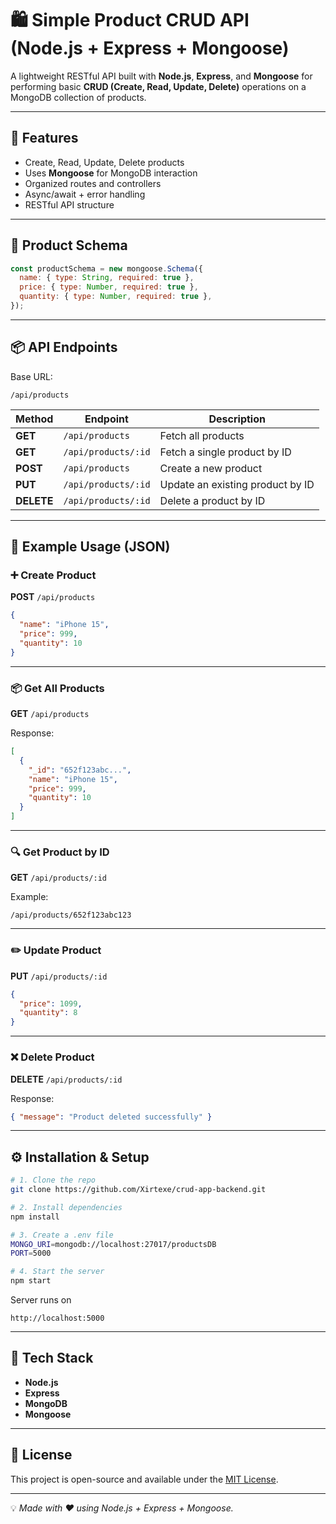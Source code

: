 # 🛍️ Simple Product CRUD API (Node.js + Express + Mongoose)

A lightweight RESTful API built with **Node.js**, **Express**, and **Mongoose** for performing basic **CRUD (Create, Read, Update, Delete)** operations on a MongoDB collection of products.

---

## 🚀 Features

- Create, Read, Update, Delete products  
- Uses **Mongoose** for MongoDB interaction  
- Organized routes and controllers  
- Async/await + error handling  
- RESTful API structure  

---

## 🧩 Product Schema

```js
const productSchema = new mongoose.Schema({
  name: { type: String, required: true },
  price: { type: Number, required: true },
  quantity: { type: Number, required: true },
});
```

---

## 📦 API Endpoints

Base URL:  
```
/api/products
```

| Method | Endpoint | Description |
|---------|-----------|-------------|
| **GET** | `/api/products` | Fetch all products |
| **GET** | `/api/products/:id` | Fetch a single product by ID |
| **POST** | `/api/products` | Create a new product |
| **PUT** | `/api/products/:id` | Update an existing product by ID |
| **DELETE** | `/api/products/:id` | Delete a product by ID |

---

## 🧠 Example Usage (JSON)

### ➕ Create Product
**POST** `/api/products`

```json
{
  "name": "iPhone 15",
  "price": 999,
  "quantity": 10
}
```

---

### 📦 Get All Products
**GET** `/api/products`

Response:
```json
[
  {
    "_id": "652f123abc...",
    "name": "iPhone 15",
    "price": 999,
    "quantity": 10
  }
]
```

---

### 🔍 Get Product by ID
**GET** `/api/products/:id`

Example:
```
/api/products/652f123abc123
```

---

### ✏️ Update Product
**PUT** `/api/products/:id`

```json
{
  "price": 1099,
  "quantity": 8
}
```

---

### ❌ Delete Product
**DELETE** `/api/products/:id`

Response:
```json
{ "message": "Product deleted successfully" }
```

---

## ⚙️ Installation & Setup

```bash
# 1. Clone the repo
git clone https://github.com/Xirtexe/crud-app-backend.git

# 2. Install dependencies
npm install

# 3. Create a .env file
MONGO_URI=mongodb://localhost:27017/productsDB
PORT=5000

# 4. Start the server
npm start
```

Server runs on  
```
http://localhost:5000
```

---

## 🧩 Tech Stack

- **Node.js**
- **Express**
- **MongoDB**
- **Mongoose**

---

## 📜 License
This project is open-source and available under the [MIT License](LICENSE).

---

💡 *Made with ❤️ using Node.js + Express + Mongoose.*
